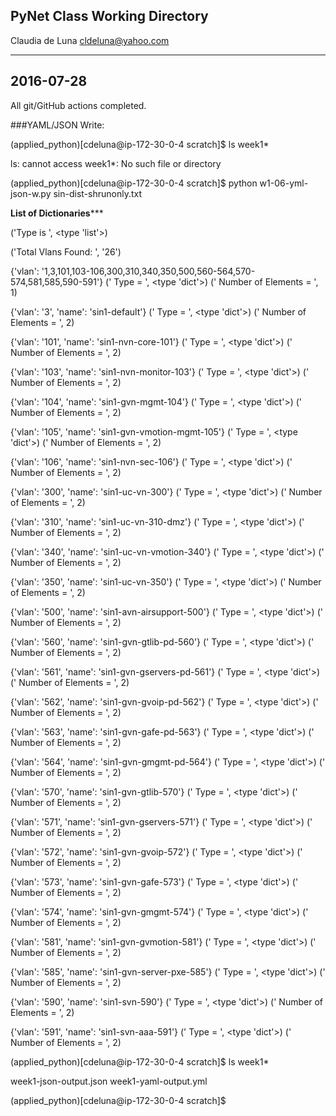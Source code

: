 ## PyNet Class Working Directory
Claudia de Luna
cldeluna@yahoo.com

---
2016-07-28
---
All git/GitHub actions completed.

###YAML/JSON Write:

(applied_python)[cdeluna@ip-172-30-0-4 scratch]$ ls week1*

ls: cannot access week1*: No such file or directory

(applied_python)[cdeluna@ip-172-30-0-4 scratch]$ python w1-06-yml-json-w.py sin-dist-shrunonly.txt 


**************List of Dictionaries*****************

('Type is ', <type 'list'>)

('Total Vlans Found: ', '26')


{'vlan': '1,3,101,103-106,300,310,340,350,500,560-564,570-574,581,585,590-591'} (' Type = ', <type 'dict'>) (' Number of Elements = ', 1)

{'vlan': '3', 'name': 'sin1-default'} (' Type = ', <type 'dict'>) (' Number of Elements = ', 2)

{'vlan': '101', 'name': 'sin1-nvn-core-101'} (' Type = ', <type 'dict'>) (' Number of Elements = ', 2)

{'vlan': '103', 'name': 'sin1-nvn-monitor-103'} (' Type = ', <type 'dict'>) (' Number of Elements = ', 2)

{'vlan': '104', 'name': 'sin1-gvn-mgmt-104'} (' Type = ', <type 'dict'>) (' Number of Elements = ', 2)

{'vlan': '105', 'name': 'sin1-gvn-vmotion-mgmt-105'} (' Type = ', <type 'dict'>) (' Number of Elements = ', 2)

{'vlan': '106', 'name': 'sin1-nvn-sec-106'} (' Type = ', <type 'dict'>) (' Number of Elements = ', 2)

{'vlan': '300', 'name': 'sin1-uc-vn-300'} (' Type = ', <type 'dict'>) (' Number of Elements = ', 2)

{'vlan': '310', 'name': 'sin1-uc-vn-310-dmz'} (' Type = ', <type 'dict'>) (' Number of Elements = ', 2)

{'vlan': '340', 'name': 'sin1-uc-vn-vmotion-340'} (' Type = ', <type 'dict'>) (' Number of Elements = ', 2)

{'vlan': '350', 'name': 'sin1-uc-vn-350'} (' Type = ', <type 'dict'>) (' Number of Elements = ', 2)

{'vlan': '500', 'name': 'sin1-avn-airsupport-500'} (' Type = ', <type 'dict'>) (' Number of Elements = ', 2)

{'vlan': '560', 'name': 'sin1-gvn-gtlib-pd-560'} (' Type = ', <type 'dict'>) (' Number of Elements = ', 2)

{'vlan': '561', 'name': 'sin1-gvn-gservers-pd-561'} (' Type = ', <type 'dict'>) (' Number of Elements = ', 2)

{'vlan': '562', 'name': 'sin1-gvn-gvoip-pd-562'} (' Type = ', <type 'dict'>) (' Number of Elements = ', 2)

{'vlan': '563', 'name': 'sin1-gvn-gafe-pd-563'} (' Type = ', <type 'dict'>) (' Number of Elements = ', 2)

{'vlan': '564', 'name': 'sin1-gvn-gmgmt-pd-564'} (' Type = ', <type 'dict'>) (' Number of Elements = ', 2)

{'vlan': '570', 'name': 'sin1-gvn-gtlib-570'} (' Type = ', <type 'dict'>) (' Number of Elements = ', 2)

{'vlan': '571', 'name': 'sin1-gvn-gservers-571'} (' Type = ', <type 'dict'>) (' Number of Elements = ', 2)

{'vlan': '572', 'name': 'sin1-gvn-gvoip-572'} (' Type = ', <type 'dict'>) (' Number of Elements = ', 2)

{'vlan': '573', 'name': 'sin1-gvn-gafe-573'} (' Type = ', <type 'dict'>) (' Number of Elements = ', 2)

{'vlan': '574', 'name': 'sin1-gvn-gmgmt-574'} (' Type = ', <type 'dict'>) (' Number of Elements = ', 2)

{'vlan': '581', 'name': 'sin1-gvn-gvmotion-581'} (' Type = ', <type 'dict'>) (' Number of Elements = ', 2)

{'vlan': '585', 'name': 'sin1-gvn-server-pxe-585'} (' Type = ', <type 'dict'>) (' Number of Elements = ', 2)

{'vlan': '590', 'name': 'sin1-svn-590'} (' Type = ', <type 'dict'>) (' Number of Elements = ', 2)

{'vlan': '591', 'name': 'sin1-svn-aaa-591'} (' Type = ', <type 'dict'>) (' Number of Elements = ', 2)

(applied_python)[cdeluna@ip-172-30-0-4 scratch]$ ls week1*

week1-json-output.json  week1-yaml-output.yml

(applied_python)[cdeluna@ip-172-30-0-4 scratch]$ 

